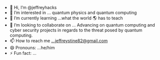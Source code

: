 - 👋 Hi, I’m @jeffreyhacks
- 👀 I’m interested in ... quantum physics and quantum computing
- 🌱 I’m currently learning ...what the world 🌎 has to teach
- 💞️ I’m looking to collaborate on ... Advancing on quantum computing and cyber security projects in regards to the threat posed by quantum computing.
- 📫 How to reach me ...jeffreystine82@gmail.com
- 😄 Pronouns: ...he/him 
- ⚡ Fun fact: ...

<!---
jeffreyhacks/jeffreyhacks is a ✨ special ✨ repository because its `README.md` (this file) appears on your GitHub profile.
You can click the Preview link to take a look at your changes.
--->
